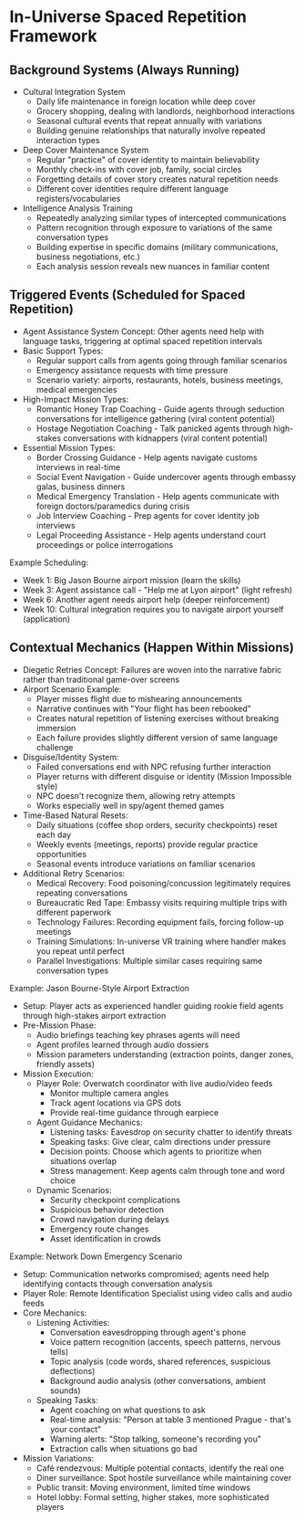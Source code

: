 # In-Universe Spaced Repetition Framework

## Background Systems (Always Running)

- Cultural Integration System
  - Daily life maintenance in foreign location while deep cover
  - Grocery shopping, dealing with landlords, neighborhood interactions
  - Seasonal cultural events that repeat annually with variations
  - Building genuine relationships that naturally involve repeated interaction types
- Deep Cover Maintenance System
  - Regular "practice" of cover identity to maintain believability
  - Monthly check-ins with cover job, family, social circles
  - Forgetting details of cover story creates natural repetition needs
  - Different cover identities require different language registers/vocabularies
- Intelligence Analysis Training
  - Repeatedly analyzing similar types of intercepted communications
  - Pattern recognition through exposure to variations of the same conversation types
  - Building expertise in specific domains (military communications, business negotiations, etc.)
  - Each analysis session reveals new nuances in familiar content

## Triggered Events (Scheduled for Spaced Repetition)

- Agent Assistance System Concept: Other agents need help with language tasks, triggering at optimal spaced repetition intervals
- Basic Support Types:
  - Regular support calls from agents going through familiar scenarios
  - Emergency assistance requests with time pressure
  - Scenario variety: airports, restaurants, hotels, business meetings, medical emergencies
- High-Impact Mission Types:
  - Romantic Honey Trap Coaching - Guide agents through seduction conversations for intelligence gathering (viral content potential)
  - Hostage Negotiation Coaching - Talk panicked agents through high-stakes conversations with kidnappers (viral content potential)
- Essential Mission Types:
  - Border Crossing Guidance - Help agents navigate customs interviews in real-time
  - Social Event Navigation - Guide undercover agents through embassy galas, business dinners
  - Medical Emergency Translation - Help agents communicate with foreign doctors/paramedics during crisis
  - Job Interview Coaching - Prep agents for cover identity job interviews
  - Legal Proceeding Assistance - Help agents understand court proceedings or police interrogations

Example Scheduling:

- Week 1: Big Jason Bourne airport mission (learn the skills)
- Week 3: Agent assistance call - "Help me at Lyon airport" (light refresh)
- Week 6: Another agent needs airport help (deeper reinforcement)
- Week 10: Cultural integration requires you to navigate airport yourself (application)

## Contextual Mechanics (Happen Within Missions)

- Diegetic Retries Concept: Failures are woven into the narrative fabric rather than traditional game-over screens
- Airport Scenario Example:
  - Player misses flight due to mishearing announcements
  - Narrative continues with "Your flight has been rebooked"
  - Creates natural repetition of listening exercises without breaking immersion
  - Each failure provides slightly different version of same language challenge
- Disguise/Identity System:
  - Failed conversations end with NPC refusing further interaction
  - Player returns with different disguise or identity (Mission Impossible style)
  - NPC doesn't recognize them, allowing retry attempts
  - Works especially well in spy/agent themed games
- Time-Based Natural Resets:
  - Daily situations (coffee shop orders, security checkpoints) reset each day
  - Weekly events (meetings, reports) provide regular practice opportunities
  - Seasonal events introduce variations on familiar scenarios
- Additional Retry Scenarios:
  - Medical Recovery: Food poisoning/concussion legitimately requires repeating conversations
  - Bureaucratic Red Tape: Embassy visits requiring multiple trips with different paperwork
  - Technology Failures: Recording equipment fails, forcing follow-up meetings
  - Training Simulations: In-universe VR training where handler makes you repeat until perfect
  - Parallel Investigations: Multiple similar cases requiring same conversation types

Example: Jason Bourne-Style Airport Extraction

- Setup: Player acts as experienced handler guiding rookie field agents through high-stakes airport extraction
- Pre-Mission Phase:
  - Audio briefings teaching key phrases agents will need
  - Agent profiles learned through audio dossiers
  - Mission parameters understanding (extraction points, danger zones, friendly assets)
- Mission Execution:
  - Player Role: Overwatch coordinator with live audio/video feeds
    - Monitor multiple camera angles
    - Track agent locations via GPS dots
    - Provide real-time guidance through earpiece
  - Agent Guidance Mechanics:
    - Listening tasks: Eavesdrop on security chatter to identify threats
    - Speaking tasks: Give clear, calm directions under pressure
    - Decision points: Choose which agents to prioritize when situations overlap
    - Stress management: Keep agents calm through tone and word choice
  - Dynamic Scenarios:
    - Security checkpoint complications
    - Suspicious behavior detection
    - Crowd navigation during delays
    - Emergency route changes
    - Asset identification in crowds

Example: Network Down Emergency Scenario

- Setup: Communication networks compromised; agents need help identifying contacts through conversation analysis
- Player Role: Remote Identification Specialist using video calls and audio feeds
- Core Mechanics:
  - Listening Activities:
    - Conversation eavesdropping through agent's phone
    - Voice pattern recognition (accents, speech patterns, nervous tells)
    - Topic analysis (code words, shared references, suspicious deflections)
    - Background audio analysis (other conversations, ambient sounds)
  - Speaking Tasks:
    - Agent coaching on what questions to ask
    - Real-time analysis: "Person at table 3 mentioned Prague - that's your contact"
    - Warning alerts: "Stop talking, someone's recording you"
    - Extraction calls when situations go bad
- Mission Variations:
  - Café rendezvous: Multiple potential contacts, identify the real one
  - Diner surveillance: Spot hostile surveillance while maintaining cover
  - Public transit: Moving environment, limited time windows
  - Hotel lobby: Formal setting, higher stakes, more sophisticated players
